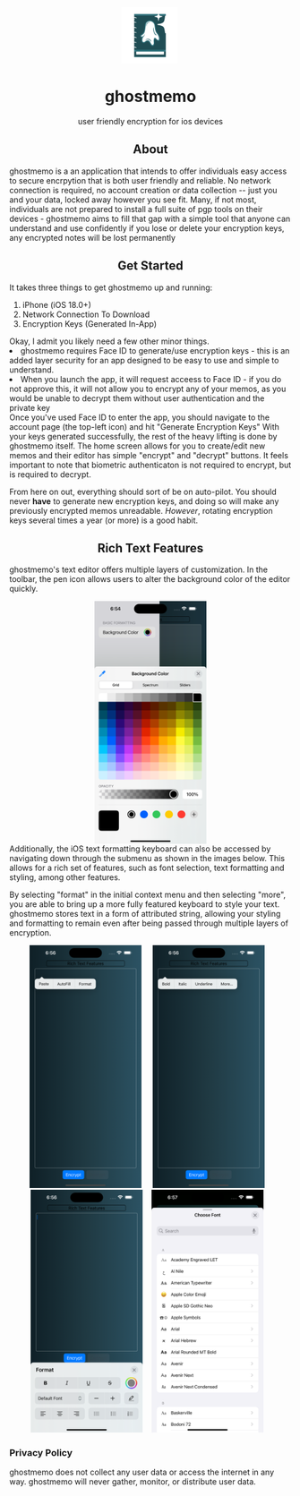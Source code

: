 <html>
  <div class="title" align="center">
    <img src="gm+bg_clear.png" width="100" height="100" /> 
    <h1>ghostmemo</h1>
    <p>user friendly encryption for ios devices</p>
  </div>
  <div class="about">
    <h2 align="center">About</h2>
    <p textAlign="leading">
      	ghostmemo is a an application that intends to offer individuals easy access to secure encrpytion that is both user friendly and reliable. 
				No network connection is required, no account creation or data collection -- just you and your data, locked away however you see fit.
        Many, if not most, individuals are not prepared to install a full suite of pgp tools on their devices - ghostmemo aims to fill that gap with a               simple tool that anyone can understand and use confidently
				if you lose or delete your encryption keys, any encrypted notes will be lost permanently
    </p>
  </div>
  <div class="quickstart">
    <h2 align="center">Get Started</h2>
    <p align="leading">
      It takes three things to get ghostmemo up and running:
      <ol>
        <li>iPhone (iOS 18.0+)</li>
        <li>Network Connection To Download</li>
        <li>Encryption Keys (Generated In-App)</li>
      </ol>
    Okay, I admit you likely need a few other minor things. 
    <li>ghostmemo requires Face ID to generate/use encryption keys - this is an added layer security for an app designed to be easy to use and simple to understand.</li>
    <li>When you launch the app, it will request acceess to Face ID - if you do not approve this, it will not allow you to encrypt any of your memos, as 	you would be unable to decrypt them without user authentication and the private key</li>
	Once you've used Face ID to enter the app, you should navigate to the account page (the top-left icon) and hit "Generate Encryption Keys"
	With your keys generated successfully, the rest of the heavy lifting is done by ghostmemo itself. The home screen allows for you to create/edit 	new memos and their editor has simple "encrypt" and "decrypt" buttons. It feels important to note that biometric authenticaton is not required to 	encrypt, but is required to decrypt. 
	  
From here on out, everything should sort of be on auto-pilot. You should never <b>have</b> to generate new encryption keys, and doing so will make 	any previously encrypted memos unreadable. <em>However</em>, rotating encryption keys several times a year (or more) is a good habit.
    </p>
  </div>
  <div class="styleguide">
    <h2 align="center">Rich Text Features</h2>
    <p>
      ghostmemo's text editor offers multiple layers of customization. In the toolbar, the pen icon allows users to alter the background color of the editor quickly. 
	  <div align="center">
		<img src="bgColor.png" width="200" align="center"/> 
	  </div>
Additionally, the iOS text formatting keyboard can also be accessed by navigating down through the submenu as shown in the images below. This allows for a rich set of features, such as font selection, text formatting and styling, among other features. 
	  
By selecting "format" in the initial context menu and then selecting "more", you are able to bring up a more fully featured keyboard to style your text. ghostmemo stores text in a form of attributed string, allowing your styling and formatting to remain even after being passed through multiple layers of encryption. 
<div class="imageDiv" align="center" >
 <img src="1contextMenu.png" width="200" /> &nbsp;&nbsp;&nbsp;
 <img src="2submenu.png" width="200" />&nbsp;&nbsp;&nbsp;
 <img src="3formatKeyboard.png" width="200" />&nbsp;&nbsp;&nbsp;
 <img src="4fontSelection.png" width="200" />&nbsp;&nbsp;&nbsp;

</div>
    </p>
  </div>
  <div class="privacy policy" id="privacy_policy">
	  <h3>Privacy Policy</h3>
	  <p align="left">
		  ghostmemo does not collect any user data or access the internet in any way. ghostmemo will never gather, monitor, or distribute user data.
	  </p>
  </div>
</html>
